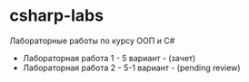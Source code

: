 # csharp-labs
 Лабораторные работы по курсу ООП и C#
  - Лабораторная работа 1 - 5 вариант - (зачет)
  - Лабораторная работа 2 - 5-1 вариант - (pending review)
